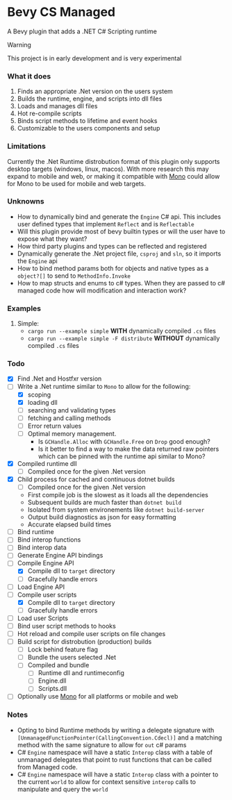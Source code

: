 # Bevy CS Managed

A Bevy plugin that adds a .NET C# Scripting runtime

> [!WARNING]
> This project is in early development and is very experimental

### What it does

1. Finds an appropriate .Net version on the users system
2. Builds the runtime, engine, and scripts into dll files
3. Loads and manages dll files
4. Hot re-compile scripts
5. Binds script methods to lifetime and event hooks
6. Customizable to the users components and setup

### Limitations

Currently the .Net Runtime distrobution format of this plugin only supports desktop targets (windows, linux, macos). With more research this may expand to
mobile and web, or making it compatible with [Mono](https://www.mono-project.com/) could allow for Mono to be used for mobile and web targets.

### Unknowns

- How to dynamically bind and generate the `Engine` C# api. This includes user defined types that implement `Reflect` and is `Reflectable`
- Will this plugin provide most of bevy builtin types or will the user have to expose what they want?
- How third party plugins and types can be reflected and registered
- Dynamically generate the .Net project file, `csproj` and `sln`, so it imports the `Engine` api
- How to bind method params both for objects and native types as a `object?[]` to send to `MethodInfo.Invoke`
- How to map structs and enums to c# types. When they are passed to c# managed code how will modification and interaction work?

### Examples

1. Simple:
    - `cargo run --example simple` **WITH** dynamically compiled `.cs` files
    - `cargo run --example simple -F distribute` **WITHOUT** dynamically compiled `.cs` files

### Todo

- [x] Find .Net and Hostfxr version
- [ ] Write a .Net runtime similar to `Mono` to allow for the following:
    - [x] scoping
    - [x] loading dll
    - [ ] searching and validating types
    - [ ] fetching and calling methods
    - [ ] Error return values
    - [ ] Optimal memory management.
        - Is `GCHandle.Alloc` with `GCHandle.Free` on `Drop` good enough?
        - Is it better to find a way to make the data returned raw pointers which can be pinned with the runtime api similar to Mono?
- [x] Compiled runtime dll
    - [ ] Compiled once for the given .Net version
- [x] Child process for cached and continuous dotnet builds
    - [ ] Compiled once for the given .Net version
    - First compile job is the slowest as it loads all the dependencies
    - Subsequent builds are much faster than `dotnet build`
    - Isolated from system environements like `dotnet build-server`
    - Output build diagnostics as json for easy formatting
    - Accurate elapsed build times
- [ ] Bind runtime
- [ ] Bind interop functions
- [ ] Bind interop data
- [ ] Generate Engine API bindings
- [ ] Compile Engine API
    - [x] Compile dll to `target` directory
    - [ ] Gracefully handle errors
- [ ] Load Engine API
- [ ] Compile user scripts
    - [x] Compile dll to `target` directory
    - [ ] Gracefully handle errors
- [ ] Load user Scripts
- [ ] Bind user script methods to hooks
- [ ] Hot reload and compile user scripts on file changes
- [ ] Build script for distrobution (production) builds
    - [ ] Lock behind feature flag
    - [ ] Bundle the users selected .Net
    - [ ] Compiled and bundle
        - [ ] Runtime dll and runtimeconfig
        - [ ] Engine.dll
        - [ ] Scripts.dll
- [ ] Optionally use [Mono]() for all platforms or mobile and web

### Notes

- Opting to bind Runtime methods by writing a delegate signature with `[UnmanagedFunctionPointer(CallingConvention.Cdecl)]` and a matching method with the same signature to allow for `out` c# params
- C# `Engine` namespace will have a static `Interop` class with a table of unmanaged delegates that point to rust functions that can be called from Managed code.
- C# `Engine` namespace will have a static `Interop` class with a pointer to the current `world` to allow for context sensitive `interop` calls to manipulate and query the `world`
